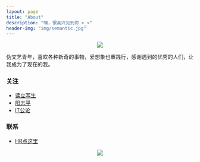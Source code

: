```yaml
---
layout: page
title: "About"
description: "嘿，很高兴见到你 >_<"
header-img: "img/semantic.jpg"
---
```



<center>
    <p><img src="http://7xsv37.com1.z0.glb.clouddn.com/smiling_sun.jpg" align="center"></p>
</center>

伪文艺青年，喜欢各种新奇的事物，爱想象也重践行，感谢遇到的优秀的人们，让我成为了现在的我。

### 关注

- [读立写生](http://cnfeat.com/)
- [阳志平](http://www.yangzhiping.com/)
- [IT公论](http://ipn.li/itgonglun/)

### 联系

- [HR点这里](http://chengfeifei.github.io/2016/04/14/my-resume/)

<center>
    <p><img src="http://7xsv37.com1.z0.glb.clouddn.com/my_erweima.jpg" align="center"></p>
</center>